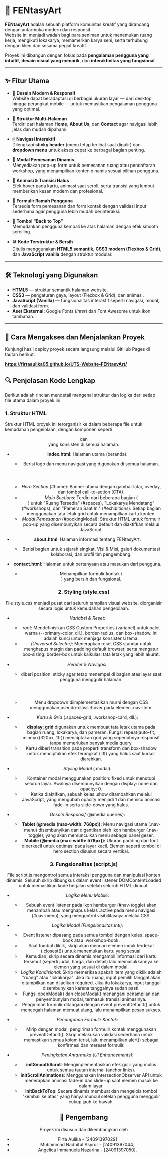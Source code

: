 # 🎨 FENtasyArt

**FENtasyArt** adalah sebuah platform komunitas kreatif yang dirancang dengan antarmuka modern dan responsif.  
Website ini menjadi wadah bagi para seniman untuk menemukan ruang kerja, mengikuti lokakarya, memamerkan karya seni, serta terhubung dengan klien dan sesama pegiat kreatif.  

Proyek ini dibangun dengan fokus pada **pengalaman pengguna yang intuitif**, **desain visual yang menarik**, dan **interaktivitas yang fungsional**.

---

## ✨ Fitur Utama

- 🎨 **Desain Modern & Responsif**  
  Website dapat beradaptasi di berbagai ukuran layar — dari desktop hingga perangkat mobile — untuk memastikan pengalaman pengguna yang optimal.

- 📄 **Struktur Multi-Halaman**  
  Terdiri dari halaman **Home**, **About Us**, dan **Contact** agar navigasi lebih jelas dan mudah dipahami.

- 🖱 **Navigasi Interaktif**  
  Dilengkapi **sticky header** (menu tetap terlihat saat digulir) dan **dropdown menu** untuk akses cepat ke berbagai bagian penting.

- 📅 **Modal Pemesanan Dinamis**  
  Menyediakan pop-up form untuk pemesanan ruang atau pendaftaran workshop, yang menampilkan konten dinamis sesuai pilihan pengguna.

- 🚀 **Animasi & Transisi Halus**  
  Efek hover pada kartu, animasi saat scroll, serta transisi yang lembut memberikan kesan modern dan profesional.

- 👤 **Formulir Ramah Pengguna**  
  Tersedia form pemesanan dan form kontak dengan validasi input sederhana agar pengguna lebih mudah berinteraksi.

- 🔼 **Tombol “Back to Top”**  
  Memudahkan pengguna kembali ke atas halaman dengan efek smooth scrolling.

- 🛠 **Kode Terstruktur & Bersih**  
  Ditulis menggunakan **HTML5 semantik**, **CSS3 modern (Flexbox & Grid)**, dan **JavaScript vanilla** dengan struktur modular.

---

## 🛠 Teknologi yang Digunakan

- **HTML5** — struktur semantik halaman website.  
- **CSS3** — pengaturan gaya, layout (Flexbox & Grid), dan animasi.  
- **JavaScript (Vanilla)** — fungsionalitas interaktif seperti navigasi, modal, dan validasi form.  
- **Aset Eksternal:** Google Fonts (*Inter*) dan Font Awesome untuk ikon tambahan.

---

## 🚀 Cara Mengakses dan Menjalankan Proyek

Kunjungi hasil deploy proyek secara langsung melalui GitHub Pages di tautan berikut:

**https://firtaaulika05.github.io/UTS-Website-FENtasyArt/**

## 🔍 Penjelasan Kode Lengkap

Berikut adalah rincian mendetail mengenai struktur dan logika dari setiap file utama dalam proyek ini.

### 1\. Struktur HTML

Struktur HTML proyek ini terorganisir ke dalam beberapa file untuk kemudahan pengelolaan, dengan komponen seperti <header> dan <footer> yang konsisten di semua halaman.

  - **index.html**: Halaman utama (beranda).

      - **<header>** Berisi logo dan menu navigasi yang digunakan di semua halaman.
      - *Hero Section* (#home): Banner utama dengan gambar latar, overlay, dan tombol call-to-action (CTA).
      - *Main Sections*: Terdiri dari beberapa bagian (<section>) untuk "Ruang Tersedia" (#spaces), "Lokakarya Mendatang" (#workshops), dan "Pameran Saat Ini" (#exhibitions). Setiap bagian menggunakan tata letak grid untuk menampilkan kartu konten.
      - *Modal Pemesanan* (#bookingModal): Struktur HTML untuk formulir pop-up yang disembunyikan secara default dan diaktifkan melalui JavaScript.

  - **about.html**: Halaman informasi tentang FENtasyArt.

      - Berisi bagian untuk sejarah singkat, Visi & Misi, galeri dokumentasi kolaborasi, dan profil tim pengembang.

  - **contact.html**: Halaman untuk pertanyaan atau masukan dari pengguna.

      - Menampilkan formulir kontak (<form id="contactForm">) yang bersih dan fungsional.

### 2\. Styling (style.css)

File style.css menjadi pusat dari seluruh tampilan visual website, diorganisir secara logis untuk kemudahan pengelolaan.

  - *Variabel & Reset*:

      - *root*: Mendefinisikan CSS Custom Properties (variabel) untuk palet warna (--primary-color, dll.), border-radius, dan box-shadow. Ini adalah kunci untuk menjaga konsistensi tema.
      - *(Universal Selector)*: Menerapkan reset CSS standar untuk menghapus margin dan padding default browser, serta mengatur box-sizing: border-box untuk kalkulasi tata letak yang lebih akurat.

  - *Header & Navigasi*:

      - <header> diberi position: sticky agar tetap menempel di bagian atas layar saat pengguna menggulir halaman.
      - Menu dropdown diimplementasikan murni dengan CSS menggunakan pseudo-class :hover pada elemen .nav-item.

  - *Kartu & Grid* (.spaces-grid, .workshop-card, dll.):

      - **display: grid** digunakan untuk membuat tata letak utama pada bagian ruang, lokakarya, dan pameran. Fungsi repeat(auto-fit, minmax(320px, 1fr)) menciptakan grid yang sepenuhnya responsif tanpa memerlukan banyak media query.
      - Kartu diberi transition pada properti transform dan box-shadow untuk menciptakan efek terangkat (lift) yang halus saat kursor diarahkan.

  - *Styling Modal* (.modal):

      - Kontainer modal menggunakan position: fixed untuk menutupi seluruh layar. Awalnya disembunyikan dengan display: none dan opacity: 0.
      - Ketika diaktifkan, sebuah kelas .show ditambahkan melalui JavaScript, yang mengubah opacity menjadi 1 dan memicu animasi fade-in serta slide-down yang halus.

  - *Desain Responsif* (@media queries):

      - **Tablet (@media (max-width: 768px)):** Menu navigasi utama (.nav-menu) disembunyikan dan digantikan oleh ikon hamburger (.nav-toggle), yang akan memunculkan menu sebagai panel geser.
      - **Mobile (@media (max-width: 576px)):** Ukuran padding dan font diperkecil untuk optimasi pada layar kecil. Elemen seperti tombol di hero section disusun secara vertikal.

### 3\. Fungsionalitas (script.js)

File script.js mengontrol semua interaksi pengguna dan manipulasi konten dinamis. Seluruh skrip dibungkus dalam event listener DOMContentLoaded untuk memastikan kode berjalan setelah seluruh HTML dimuat.

  - *Logika Menu Mobile*:

      - Sebuah event listener pada ikon hamburger (#nav-toggle) akan menambah atau menghapus kelas .active pada menu navigasi (#nav-menu), yang mengontrol visibilitasnya melalui CSS.

  - *Logika Modal (Fungsionalitas Inti)*:

      - Event listener dipasang pada semua tombol dengan kelas .space-book atau .workshop-book.
      - Saat tombol diklik, skrip akan mencari elemen induk terdekat (.closest()) untuk menemukan kartu yang sesuai.
      - Kemudian, skrip secara dinamis mengambil informasi dari kartu tersebut (seperti judul, harga, dan detail) lalu memasukkannya ke elemen yang sesuai di dalam modal.
      - *Logika Kondisional*: Skrip memeriksa apakah item yang diklik adalah "ruang" atau "lokakarya". Jika itu ruang, input pemilih tanggal akan ditampilkan dan dijadikan required. Jika itu lokakarya, input tanggal disembunyikan karena tanggalnya sudah pasti.
      - Fungsi openModal() dan closeModal() menangani penampilan dan penyembunyian modal, termasuk transisi animasinya.
      - Pengiriman formulir ditangani dengan event.preventDefault() untuk mencegah halaman memuat ulang, lalu menampilkan pesan sukses.

  - *Penanganan Formulir Kontak*:

      - Mirip dengan modal, pengiriman formulir kontak menggunakan preventDefault(). Skrip melakukan validasi sederhana untuk memastikan semua kolom terisi, lalu menampilkan alert() sebagai konfirmasi dan mereset formulir.

  - *Peningkatan Antarmuka (UI Enhancements)*:

      - **initSmoothScroll**: Mengimplementasikan efek gulir yang mulus untuk semua tautan internal (anchor links).
      - **initScrollAnimations**: Menggunakan IntersectionObserver API untuk menerapkan animasi fade-in dan slide-up saat elemen masuk ke dalam layar.
      - **initBackToTop**: Secara dinamis membuat dan mengelola tombol "kembali ke atas" yang hanya muncul setelah pengguna menggulir cukup jauh ke bawah.

## 👤 Pengembang

Proyek ini disusun dan dikembangkan oleh 
* Firta Aulika - [24091397029] 
* Muhammad Nadhiful Asyror - [24091397044] 
* Angelica Immanuela Nazarina - [24091397050].
